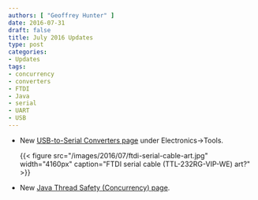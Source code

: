 ```yaml
---
authors: [ "Geoffrey Hunter" ]
date: 2016-07-31
draft: false
title: July 2016 Updates
type: post
categories:
- Updates
tags:
- concurrency
- converters
- FTDI
- Java
- serial
- UART
- USB
---
```


* New [USB-to-Serial Converters page](/electronics/tools/usb-to-serial-converters) under Electronics->Tools.  

    {{< figure src="/images/2016/07/ftdi-serial-cable-art.jpg" width="4160px" caption="FTDI serial cable (TTL-232RG-VIP-WE) art?"  >}}  

* New [Java Thread Safety (Concurrency) page](/programming/languages/java/thread-safety-concurrency).
